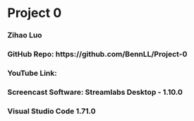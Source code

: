 <!DOCTYPE html>
<html lang = "en">
    <h1>Project 0</h1>
    <h3>Zihao Luo</h3>
    <h3>GitHub Repo: https://github.com/BennLL/Project-0</h3>
    <h3>YouTube Link: </h3>
    <h3>Screencast Software: Streamlabs Desktop - 1.10.0 </h3>
    <h3>Visual Studio Code 1.71.0 </h3>
</html>